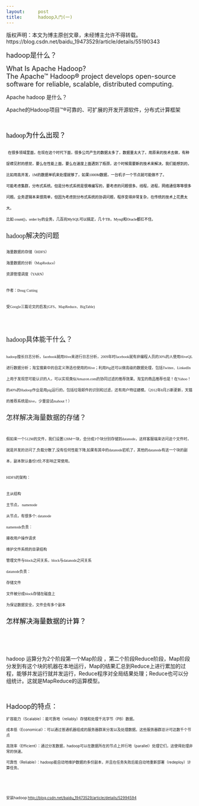 ```yaml
---
layout:     post
title:      hadoop入门(一)
---
```

<div id="article_content" class="article_content clearfix csdn-tracking-statistics" data-pid="blog" data-mod="popu_307" data-dsm="post">
								<div class="article-copyright">
					版权声明：本文为博主原创文章，未经博主允许不得转载。					https://blog.csdn.net/baidu_19473529/article/details/55190343				</div>
								            <link rel="stylesheet" href="https://csdnimg.cn/release/phoenix/template/css/ck_htmledit_views-f76675cdea.css">
						<div class="htmledit_views" id="content_views">
                
<p><span style="font-size:18px;">hadoop是什么？</span></p>
<p><span style="font-size:18px;"><span>What Is Apache Hadoop?<br>
The Apache™ Hadoop® project develops open-source software for reliable, scalable, distributed computing.</span></span></p>
<p><span></span>Apache hadoop 是什么？</p>
<p><span>Apache的Hadoop项目™®可靠的、可扩展的开发开源软件，分布式计算</span>框架</p>
<p><span></span></p>
<p><br></p>
<p><span style="font-size:18px;color:rgb(0,0,0);text-decoration:none;font-family:'Microsoft YaHei';line-height:30px;"><a href="http://blog.csdn.net/zengmingen/article/details/50895425" rel="nofollow" style="color:rgb(0,0,0);text-decoration:none;font-family:'Microsoft YaHei';line-height:30px;">hadoop为什么出现</a>？</span><br></p>
<p><span style="color:rgb(0,0,0);text-decoration:none;font-family:'Microsoft YaHei';line-height:30px;"><span style="font-size:18px;"> </span><span><span style="font-size:18px;"></span><span style="font-size:10px;">在很多领域里面，在现在这个时代下面，很多公司产生的数据太多了，数据量太大了。用原来的技术去做，有种捉襟见肘的感觉，要么在性能上面，要么在速度上面遇到了瓶颈，这个时候需要新的技术来解决，我们能想到的，比如用高并发，1M的数据单机来处理就够了，如果1000M数据，一台机子一个节点就可能做不了。<br>
可能考虑集群，分布式系统。但是分布式系统是很难编写的，要考虑的问题很多。线程，进程，网络通信等等很多问题。业务逻辑本来很简单，但因为考虑到分布式系统的协调问题，程序变得非常复杂，在传统的技术上花费太大。<br>
比如 count()，order by的业务，几百兆MySQL可以搞定，几十TB，Mysql和Oracle都扛不住。</span></span></span></p>
<p><span style="font-family:'Microsoft YaHei';font-size:18px;"><span style="line-height:30px;">hadoop解决的问题</span></span></p>
<p><span style="font-family:'Microsoft YaHei';"><span style="line-height:30px;"><span style="font-size:10px;"><span></span>海量数据的存储（HDFS）<br><span></span>海量数据的分析（MapReduce）<br><span></span>资源管理调度（YARN）</span></span></span></p>
<p><span style="font-family:'Microsoft YaHei';"><span style="line-height:30px;"><span style="font-size:10px;">作者：Doug Cutting<br></span></span></span></p>
<p><span style="font-family:'Microsoft YaHei';"><span style="line-height:30px;"><span style="font-size:10px;">受Google三篇论文的启发(GFS、MapReduce、BigTable)<br></span></span></span></p>
<p><span style="font-family:'Microsoft YaHei';"><span style="line-height:30px;"><span style="font-size:10px;"><br></span></span></span></p>
<p><span style="font-family:'Microsoft YaHei';"><span style="line-height:30px;"><span style="font-size:18px;">hadoop具体能干什么？</span><span style="font-size:10px;"><br></span></span></span></p>
<p><span style="font-family:'Microsoft YaHei';"><span style="line-height:30px;"><span><span style="font-size:10px;">hadoop擅长日志分析，facebook就用Hive来进行日志分析，2009年时facebook就有非编程人员的30%的人使用HiveQL进行数据分析；淘宝搜索中的自定义筛选也使用的Hive；利用Pig还可以做高级的数据处理，包括Twitter、LinkedIn
 上用于发现您可能认识的人，可以实现类似Amazon.com的协同过滤的推荐效果。淘宝的商品推荐也是！在Yahoo！的40%的Hadoop作业是用pig运行的，包括垃圾邮件的识别和过滤，还有用户特征建模。（2012年8月25新更新，天猫的推荐系统是hive，少量尝试mahout！）</span></span></span></span></p>
<p><span style="font-family:'Microsoft YaHei';font-size:18px;"><span style="line-height:30px;">怎样解决海量数据的存储？</span></span></p>
<p><span style="font-family:'Microsoft YaHei';font-size:18px;"><span style="line-height:30px;"><img src="https://img-blog.csdn.net/20170215113325514?watermark/2/text/aHR0cDovL2Jsb2cuY3Nkbi5uZXQvYmFpZHVfMTk0NzM1Mjk=/font/5a6L5L2T/fontsize/400/fill/I0JBQkFCMA==/dissolve/70/gravity/Center" alt=""><br></span></span></p>
<p><span style="font-family:'Microsoft YaHei';font-size:10px;"><span style="line-height:30px;"><span></span>假如来一个512M的文件，我们设置128M一块，会分成3个块分别存储到datanode，这样客服端来访问这个文件时，就是并发的访问了,负载分散了,没有任何性能下降,如果有其中的datanode宕机了，其他的datanode有这一个块的副本，副本默认备份3份,不影响正常使用。</span></span></p>
<p><span style="font-family:'Microsoft YaHei';font-size:10px;"><span style="line-height:30px;">HDFS的架构：<br></span></span></p>
<p><span style="font-family:'Microsoft YaHei';font-size:10px;"><span style="line-height:30px;"><span>主从结构<br>
主节点， namenode<br>
从节点，有很多个: datanode<br>
namenode负责：<br>
接收用户操作请求<br>
维护文件系统的目录结构<br>
管理文件与block之间关系，block与datanode之间关系<br>
datanode负责：<br>
存储文件<br>
文件被分成block存储在磁盘上<br>
为保证数据安全，文件会有多个副本</span></span></span></p>
<p><span style="color:rgb(0,0,0);text-decoration:none;font-family:'Microsoft YaHei';line-height:30px;"><span><span style="font-size:18px;">怎样解决海量数据的计算？</span><span style="font-size:10px;"><br></span></span></span></p>
<p><span style="color:rgb(0,0,0);text-decoration:none;font-family:'Microsoft YaHei';line-height:30px;"><span><span style="font-size:18px;"><span><img src="https://img-blog.csdn.net/20170215115247415?watermark/2/text/aHR0cDovL2Jsb2cuY3Nkbi5uZXQvYmFpZHVfMTk0NzM1Mjk=/font/5a6L5L2T/fontsize/400/fill/I0JBQkFCMA==/dissolve/70/gravity/SouthEast" alt=""></span></span></span></span></p>
<p><span style="color:rgb(0,0,0);text-decoration:none;font-family:'Microsoft YaHei';line-height:30px;"><span><span style="font-size:10px;"><br></span></span></span></p>
<p><span></span>hadoop 运算分为2个阶段第一个Map阶段 ，第二个阶段Reduce阶段，Map阶段分发到有这个块的机器在本地运行，Map的结果汇总到Reduce上进行累加的过程，能够并发运行就并发运行，Reduce程序对全局结果处理；Reduce也可以分组统计。这就是MapReduce的运算模型。</p>
<p><br></p>
<p><span style="font-size:18px;">Hadoop的特点：<br></span></p>
<p><span><span style="font-size:18px;"></span><span style="font-size:10px;">扩容能力（Scalable）：能可靠地（reliably）存储和处理千兆字节（PB）数据。</span></span></p>
<p><span><span style="font-size:10px;"><span></span>成本低（Economical）：可以通过普通机器组成的服务器群来分发以及处理数据。这些服务器群总计可达数千个节点</span></span></p>
<p><span><span style="font-size:10px;"><span></span>高效率（Efficient）：通过分发数据，hadoop可以在数据所在的节点上并行地（parallel）处理它们，这使得处理非常的快速。</span></span></p>
<p><span><span style="font-size:10px;"><span></span>可靠性（Reliable）：hadoop能自动地维护数据的多份副本，并且在任务失败后能自动地重新部署（redeploy）计算任务。</span></span></p>
<p><span><span style="font-size:10px;"><br></span></span></p>
<p><span><span style="font-size:10px;"><br></span></span></p>
<p><span><span style="font-size:10px;">安装hadoop <a href="http://blog.csdn.net/baidu_19473529/article/details/52994594" rel="nofollow">
http://blog.csdn.net/baidu_19473529/article/details/52994594</a></span></span></p>
<p></p>
<p><span style="font-size:18px;color:rgb(0,0,0);text-decoration:none;font-family:'Microsoft YaHei';line-height:30px;"><br></span></p>
<p><br></p>
            </div>
                </div>